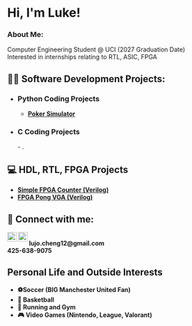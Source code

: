 <h1>Hi, I'm Luke! </h1> 
<h3>About Me: </h3>
  Computer Engineering Student @ UCI (2027 Graduation Date)
  <br/> Interested in internships relating to RTL, ASIC, FPGA
  <br/> 


<h2>👨‍💻 Software Development Projects:</h2>

- <h3><b>Python Coding Projects</b></h3>
  
  - <b>[Poker Simulator](https://github.com/luke-j-cheng/PokerSim)</b>
- <h3><b>C Coding Projects</b></h3>
  - .
<h2>💻 HDL, RTL, FPGA Projects</h2>

- <b>[Simple FPGA Counter (Verilog)](https://github.com/luke-j-cheng/Counter)
- [FPGA Pong VGA (Verilog)](https://github.com/luke-j-cheng/FPGA-Pong)</b>



<h2> 🤳 Connect with me:</h2>

[<img align="left" alt="JoshMadakor | YouTube" width="22px" src="https://cdn.jsdelivr.net/npm/simple-icons@v3/icons/youtube.svg" />][youtube]
[<img align="left" alt="JoshMadakor | LinkedIn" width="22px" src="https://cdn.jsdelivr.net/npm/simple-icons@v3/icons/linkedin.svg" />][linkedin]

[youtube]: https://www.youtube.com/@lukecheng6644
[linkedin]: https://www.linkedin.com/in/luke-cheng-73a855294/


<br/>
<b>lujo.cheng12@gmail.com</b>
<br/><b>425-638-9075</b>

<h2>Personal Life and Outside Interests</h2>

- <b> ⚽Soccer (BIG Manchester United Fan)
- 🏀 Basketball
- 🏃 Running and Gym
- 🎮 Video Games (Nintendo, League, Valorant)
</b>
